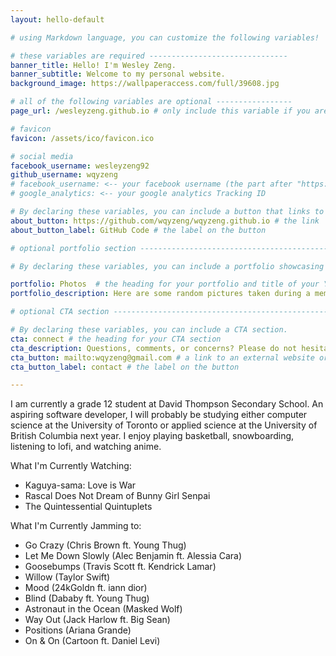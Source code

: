 ```yaml
---
layout: hello-default

# using Markdown language, you can customize the following variables!

# these variables are required -------------------------------
banner_title: Hello! I'm Wesley Zeng.
banner_subtitle: Welcome to my personal website.
background_image: https://wallpaperaccess.com/full/39608.jpg

# all of the following variables are optional -----------------
page_url: /wesleyzeng.github.io # only include this variable if you aren't building the page to your primary domain 

# favicon
favicon: /assets/ico/favicon.ico

# social media
facebook_username: wesleyzeng92
github_username: wqyzeng
# facebook_username: <-- your facebook username (the part after "https://www.facebook.com/...")
# google_analytics: <-- your google analytics Tracking ID

# By declaring these variables, you can include a button that links to an external website or to media.
about_button: https://github.com/wqyzeng/wqyzeng.github.io # the link
about_button_label: GitHub Code # the label on the button

# optional portfolio section ------------------------------------------

# By declaring these variables, you can include a portfolio showcasing your work and organize your portfolio's items into a custom layout, all without adding any CSS. In addition, you must 1) create an HTML file in the_includes folder for each project with the text you'd like to display, and 2) create a YAML file in the _data folder describing the order in which each project should be shown and categorized. See `/includes/example.html` and `/_data/work.yml` for examples.

portfolio: Photos  # the heading for your portfolio and title of your YAML file
portfolio_description: Here are some random pictures taken during a memorable field trip to Alberta in my grade 8 year. # a description to be displayed below the heading and above the content

# optional CTA section --------------------------------------------------

# By declaring these variables, you can include a CTA section.
cta: connect # the heading for your CTA section
cta_description: Questions, comments, or concerns? Please do not hesitate to reach out. # a description to be displayed below the heading and above the content
cta_button: mailto:wqyzeng@gmail.com # a link to an external website or to media
cta_button_label: contact # the label on the button

---			
```

[//]: # (write a bit about yourself here)

I am currently a grade 12 student at David Thompson Secondary School. An aspiring software developer, I will probably be studying either computer science at the University of Toronto or applied science at the University of British Columbia next year. I enjoy playing basketball, snowboarding, listening to lofi, and watching anime. 

What I'm Currently Watching: 
- Kaguya-sama: Love is War
- Rascal Does Not Dream of Bunny Girl Senpai 
- The Quintessential Quintuplets

What I'm Currently Jamming to:
- Go Crazy (Chris Brown ft. Young Thug)
- Let Me Down Slowly (Alec Benjamin ft. Alessia Cara)
- Goosebumps (Travis Scott ft. Kendrick Lamar)
- Willow (Taylor Swift)
- Mood (24kGoldn ft. iann dior)
- Blind (Dababy ft. Young Thug)
- Astronaut in the Ocean (Masked Wolf)
- Way Out (Jack Harlow ft. Big Sean)
- Positions (Ariana Grande)
- On & On (Cartoon ft. Daniel Levi)
